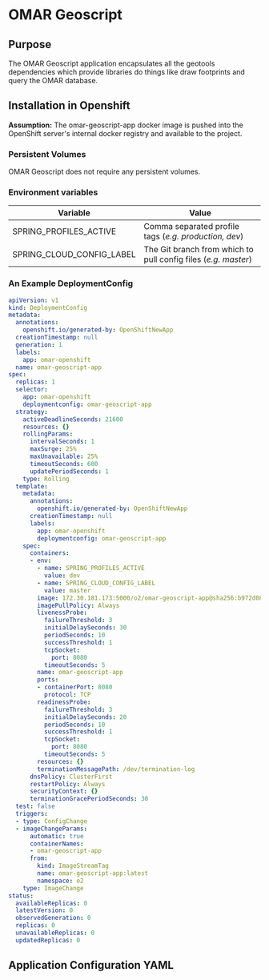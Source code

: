 # OMAR Geoscript

## Purpose
The OMAR Geoscript application encapsulates all the geotools dependencies which provide libraries do things like draw footprints and query the OMAR database.

## Installation in Openshift

**Assumption:** The omar-geoscript-app docker image is pushed into the OpenShift server's internal docker registry and available to the project.

### Persistent Volumes

OMAR Geoscript does not require any persistent volumes.

### Environment variables

|Variable|Value|
|------|------|
|SPRING_PROFILES_ACTIVE|Comma separated profile tags (*e.g. production, dev*)|
|SPRING_CLOUD_CONFIG_LABEL|The Git branch from which to pull config files (*e.g. master*)|

### An Example DeploymentConfig
```yaml
apiVersion: v1
kind: DeploymentConfig
metadata:
  annotations:
    openshift.io/generated-by: OpenShiftNewApp
  creationTimestamp: null
  generation: 1
  labels:
    app: omar-openshift
  name: omar-geoscript-app
spec:
  replicas: 1
  selector:
    app: omar-openshift
    deploymentconfig: omar-geoscript-app
  strategy:
    activeDeadlineSeconds: 21600
    resources: {}
    rollingParams:
      intervalSeconds: 1
      maxSurge: 25%
      maxUnavailable: 25%
      timeoutSeconds: 600
      updatePeriodSeconds: 1
    type: Rolling
  template:
    metadata:
      annotations:
        openshift.io/generated-by: OpenShiftNewApp
      creationTimestamp: null
      labels:
        app: omar-openshift
        deploymentconfig: omar-geoscript-app
    spec:
      containers:
      - env:
        - name: SPRING_PROFILES_ACTIVE
          value: dev
        - name: SPRING_CLOUD_CONFIG_LABEL
          value: master
        image: 172.30.181.173:5000/o2/omar-geoscript-app@sha256:b972d0890e3de500efac96a980d26e336b059bfde49e2332e7bafe651dfb7fed
        imagePullPolicy: Always
        livenessProbe:
          failureThreshold: 3
          initialDelaySeconds: 30
          periodSeconds: 10
          successThreshold: 1
          tcpSocket:
            port: 8080
          timeoutSeconds: 5
        name: omar-geoscript-app
        ports:
        - containerPort: 8080
          protocol: TCP
        readinessProbe:
          failureThreshold: 3
          initialDelaySeconds: 20
          periodSeconds: 10
          successThreshold: 1
          tcpSocket:
            port: 8080
          timeoutSeconds: 5
        resources: {}
        terminationMessagePath: /dev/termination-log
      dnsPolicy: ClusterFirst
      restartPolicy: Always
      securityContext: {}
      terminationGracePeriodSeconds: 30
  test: false
  triggers:
  - type: ConfigChange
  - imageChangeParams:
      automatic: true
      containerNames:
      - omar-geoscript-app
      from:
        kind: ImageStreamTag
        name: omar-geoscript-app:latest
        namespace: o2
    type: ImageChange
status:
  availableReplicas: 0
  latestVersion: 0
  observedGeneration: 0
  replicas: 0
  unavailableReplicas: 0
  updatedReplicas: 0
```

## Application Configuration YAML
